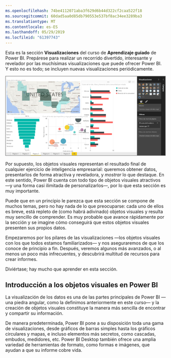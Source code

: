 ```yaml
---
ms.openlocfilehash: 74be4112071aba3f629d6b44d322cf2caa522f18
ms.sourcegitcommit: 60dad5aa0d85db790553e537bf8ac34ee3289ba3
ms.translationtype: MT
ms.contentlocale: es-ES
ms.lasthandoff: 05/29/2019
ms.locfileid: "61397743"
---
```

Esta es la sección **Visualizaciones** del curso de **Aprendizaje guiado** de Power BI. Prepárese para realizar un recorrido divertido, interesante y revelador por las muchísimas visualizaciones que puede ofrecer Power BI. Y esto no es todo; se incluyen nuevas visualizaciones periódicamente.

![](media/3-1-intro-visualizations/3-1_1.png)

Por supuesto, los objetos visuales representan el resultado final de cualquier ejercicio de inteligencia empresarial: queremos obtener datos, presentarlos de forma atractiva y reveladora, y *mostrar* lo que destaque. En este sentido, Power BI cuenta con todo tipo de objetos visuales atractivos —y una forma casi ilimitada de personalizarlos—, por lo que esta sección es muy importante.

Puede que en un principio le parezca que esta sección se compone de muchos temas, pero no hay nada de lo que preocuparse: cada uno de ellos es breve, está repleto de (como habrá adivinado) objetos visuales y resulta muy sencillo de comprender. Es muy probable que avance rápidamente por la sección y se imagine cómo conseguirá que estos objetos visuales presenten sus propios datos.

Empezaremos por los pilares de las visualizaciones —los objetos visuales con los que todos estamos familiarizados— y nos aseguraremos de que los conoce de principio a fin. Después, veremos algunos más avanzados, o al menos un poco más infrecuentes, y descubrirá multitud de recursos para crear informes.

Diviértase; hay mucho que aprender en esta sección.

## <a name="introduction-to-visuals-in-power-bi"></a>Introducción a los objetos visuales en Power BI
La visualización de los datos es una de las partes principales de Power BI —una piedra angular, como la definimos anteriormente en este curso— y la creación de objetos visuales constituye la manera más sencilla de encontrar y compartir su información.

De manera predeterminada, Power BI pone a su disposición toda una gama de visualizaciones, desde gráficos de barras simples hasta los gráficos circulares y mapas, e incluso elementos más secretos, como cascadas, embudos, medidores, etc. Power BI Desktop también ofrece una amplia variedad de herramientas de formato, como formas e imágenes, que ayudan a que su informe cobre vida.

